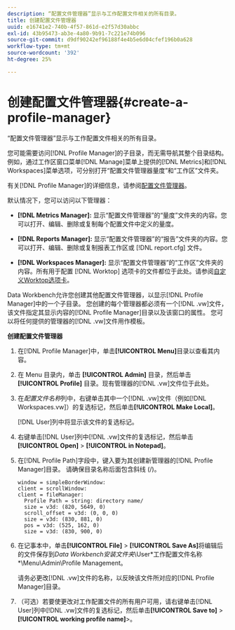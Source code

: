 ```yaml
---
description: “配置文件管理器”显示与工作配置文件相关的所有目录。
title: 创建配置文件管理器
uuid: e16741e2-740b-4f57-861d-e2f57d30abbc
exl-id: 43b95473-ab3e-4a80-9b91-7c221e74b096
source-git-commit: d9df90242ef96188f4e4b5e6d04cfef196b0a628
workflow-type: tm+mt
source-wordcount: '392'
ht-degree: 25%

---
```


# 创建配置文件管理器{#create-a-profile-manager}

“配置文件管理器”显示与工作配置文件相关的所有目录。

您可能需要访问[!DNL Profile Manager]的子目录，而无需导航其整个目录结构。 例如，通过工作区窗口菜单[!DNL Manage]菜单上提供的[!DNL Metrics]和[!DNL Workspaces]菜单选项，可分别打开“配置文件管理器量度”和“工作区”文件夹。

有关[!DNL Profile Manager]的详细信息，请参阅[配置文件管理器](https://docs.adobe.com/content/help/en/data-workbench/using/client/ui-analysis-features/cstm-prof-files-mgrs/c-new-prof-mgrs.html)。

默认情况下，您可以访问以下管理器：

* **[!DNL Metrics Manager]:** 显示“配置文件管理器”的“量度”文件夹的内容。您可以打开、编辑、删除或复制每个配置文件中定义的量度。
* **[!DNL Reports Manager]:** 显示“配置文件管理器”的“报告”文件夹的内容。您可以打开、编辑、删除或复制报表工作区或 [!DNL report.cfg] 文件。

* **[!DNL Workspaces Manager]:** 显示“配置文件管理器”的“工作区”文件夹的内容。所有用于配置 [!DNL Worktop] 选项卡的文件都位于此处。请参阅[自定义Worktop选项卡](../../../../home/c-get-started/c-intf-anlys-ftrs/c-cstm-wktp-tabs/c-cstm-wktp-tabs.md)。

Data Workbench允许您创建其他配置文件管理器，以显示[!DNL Profile Manager]中的一个子目录。 您创建的每个管理器都必须有一个[!DNL .vw]文件，该文件指定其显示内容的[!DNL Profile Manager]目录以及该窗口的属性。 您可以将任何提供的管理器的[!DNL .vw]文件用作模板。

**创建配置文件管理器**

1. 在[!DNL Profile Manager]中，单击&#x200B;**[!UICONTROL Menu]**&#x200B;目录以查看其内容。
1. 在 Menu 目录内，单击 **[!UICONTROL Admin]** 目录，然后单击 **[!UICONTROL Profile]** 目录。现有管理器的[!DNL .vw]文件位于此处。
1. 在&#x200B;*配置文件名称*&#x200B;列中，右键单击其中一个[!DNL .vw]文件（例如[!DNL Workspaces.vw]）的复选标记，然后单击&#x200B;**[!UICONTROL Make Local]**。

   [!DNL User]列中将显示该文件的复选标记。

1. 右键单击[!DNL User]列中[!DNL .vw]文件的复选标记，然后单击&#x200B;**[!UICONTROL Open]** > **[!UICONTROL in Notepad]**。
1. 在[!DNL Profile Path]字段中，键入要为其创建新管理器的[!DNL Profile Manager]目录。 请确保目录名称后面包含斜线 (/)。

   ```
   window = simpleBorderWindow:
   client = scrollWindow: 
   client = fileManager:
     Profile Path = string: directory name/
     size = v3d: (820, 5649, 0)
     scroll_offset = v3d: (0, 0, 0)
     size = v3d: (830, 881, 0)
     pos = v3d: (525, 162, 0)
     size = v3d: (830, 900, 0)
   ```

1. 在记事本中，单击&#x200B;**[!UICONTROL File]** > **[!UICONTROL Save As]**&#x200B;将编辑后的文件保存到&#x200B;*Data Workbench安装文件夹*\User\*工作配置文件名称*\Menu\Admin\Profile Management。

   请务必更改[!DNL .vw]文件的名称，以反映该文件所对应的[!DNL Profile Manager]目录。

1. （可选）若要使更改对工作配置文件的所有用户可用，请右键单击[!DNL User]列中[!DNL .vw]文件的复选标记，然后单击&#x200B;**[!UICONTROL Save to]** > **[!UICONTROL working profile name]**>。
